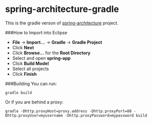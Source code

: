 # spring-architecture-gradle

This is the gradle verson of <a href="https://github.com/lucaslouca/spring-architecture" target="_blank">spring-architecture</a> project.


###How to Import into Eclipse
* **File** -> **Import...** -> **Gradle** -> **Gradle Project**
* Click **Next**
* Click **Browse...** for the **Root Directory**
* Select and open **spring-app**
* Click **Build Model**
* Select all projects
* Click **Finish**

###Building
You can run:

```
gradle build
```

Or if you are behind a proxy:
```
gradle -Dhttp.proxyHost=proxy.address -Dhttp.proxyPort=80 -Dhttp.proxyUser=myusername -Dhttp.proxyPassword=mypassword build
```
